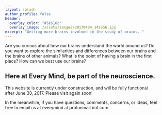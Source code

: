```yaml
---
layout: splash
author_profile: false
header:
  overlay_color: "#5e616c"
  overlay_image: /assets/images/20170404_142656.jpg
excerpt: "Getting more brains involved in the study of brains. "
---
```


Are you curious about how our brains understand the world around us? Do you want to explore the similarities and differences between our brains and the brains of other animals? What is the point of having a brain in the first place? How can we best use our brains?

## Here at Every Mind, be part of the neuroscience.

This website is currently under construction, and will be fully functional after June 30, 2017. Please visit again soon!

In the meanwhile, if you have questions, comments, concerns, or ideas, feel free to email us at everymind at protonmail dot com. 
